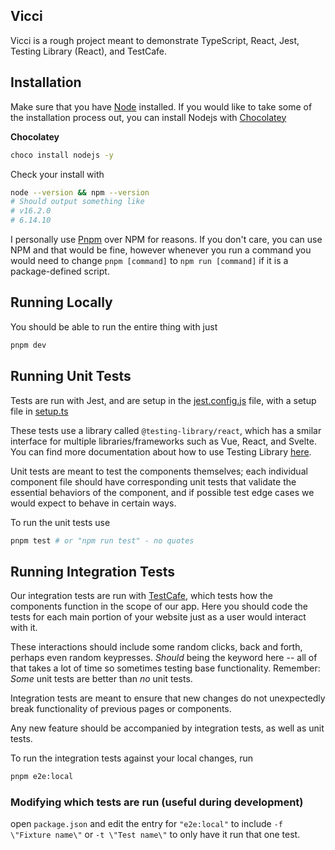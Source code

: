 ## Vicci

Vicci is a rough project meant to demonstrate TypeScript, React, Jest, Testing Library (React), and TestCafe.

## Installation

Make sure that you have [Node](https://nodejs.org/en/) installed. If you would like to take some of the installation process out, you can install Nodejs with [Chocolatey](https://chocolatey.org/install)

**Chocolatey**
```sh
choco install nodejs -y
```

Check your install with 

```sh
node --version && npm --version
# Should output something like
# v16.2.0
# 6.14.10
```

I personally use [Pnpm](https://pnpm.io/installation) over NPM for reasons. If you don't care, you can use NPM and that would be fine, however whenever you run a command you would need to change `pnpm [command]` to `npm run [command]` if it is a package-defined script.

## Running Locally

You should be able to run the entire thing with just 

```sh
pnpm dev
```

## Running Unit Tests

Tests are run with Jest, and are setup in the [jest.config.js](./jest.config.js) file, with a setup file in [setup.ts](./src/test/setup.ts)

These tests use a library called `@testing-library/react`, which has a smilar interface for multiple libraries/frameworks such as Vue, React, and Svelte. You can find more documentation about how to use Testing Library [here](https://testing-library.com/docs/react-testing-library/intro/).

Unit tests are meant to test the components themselves; each individual component file should have corresponding unit tests that validate the essential behaviors of the component, and if possible test edge cases we would expect to behave in certain ways.

To run the unit tests use

```sh
pnpm test # or "npm run test" - no quotes
```

## Running Integration Tests

Our integration tests are run with [TestCafe](https://testcafe.io/), which tests how the components function in the scope of our app. Here you should code the tests for each main portion of your website just as a user would interact with it.

These interactions should include some random clicks, back and forth, perhaps even random keypresses. *Should* being the keyword here -- all of that takes a lot of time so sometimes testing base functionality. Remember: _Some_ unit tests are better than _no_ unit tests.

Integration tests are meant to ensure that new changes do not unexpectedly break functionality of previous pages or components.

Any new feature should be accompanied by integration tests, as well as unit tests.

To run the integration tests against your local changes, run 

```sh
pnpm e2e:local
```

### Modifying which tests are run (useful during development)

open `package.json` and edit the entry for `"e2e:local"` to include `-f \"Fixture name\"` or `-t \"Test name\"` to only have it run that one test. 
